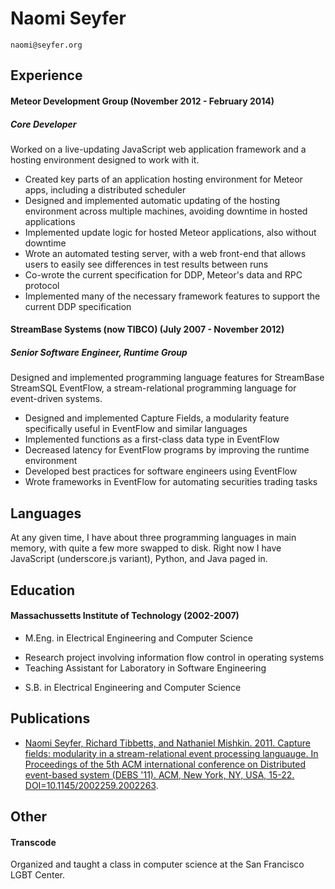 Naomi Seyfer
============

`naomi@seyfer.org`


Experience
----------

#### Meteor Development Group (November 2012 - February 2014)

##### Core Developer

Worked on a live-updating JavaScript web application framework and a hosting
environment designed to work with it.

- Created key parts of an application hosting environment for Meteor apps,
  including a distributed scheduler
- Designed and implemented automatic updating of the hosting environment across
  multiple machines, avoiding downtime in hosted applications
- Implemented update logic for hosted Meteor applications, also
  without downtime
- Wrote an automated testing server, with a web front-end that allows users to
  easily see differences in test results between runs
- Co-wrote the current specification for DDP, Meteor's data and RPC
  protocol
- Implemented many of the necessary framework features to support the current
  DDP specification

#### StreamBase Systems (now TIBCO) (July 2007 - November 2012)

##### Senior Software Engineer, Runtime Group

Designed and implemented programming language features for StreamBase StreamSQL
EventFlow, a stream-relational programming language for event-driven systems.

- Designed and implemented Capture Fields, a modularity feature specifically
  useful in EventFlow and similar languages
- Implemented functions as a first-class data type in EventFlow
- Decreased latency for EventFlow programs by improving the runtime environment
- Developed best practices for software engineers using EventFlow
- Wrote frameworks in EventFlow for automating securities trading tasks

Languages
------

At any given time, I have about three programming languages in main memory, with
quite a few more swapped to disk. Right now I have JavaScript (underscore.js
variant), Python, and Java paged in.

Education
---------

#### Massachussetts Institute of Technology (2002-2007)

- M.Eng. in Electrical Engineering and Computer Science
 + Research project involving information flow control in operating systems
 + Teaching Assistant for Laboratory in Software Engineering

- S.B. in Electrical Engineering and Computer Science

Publications
------------

- [Naomi Seyfer, Richard Tibbetts, and Nathaniel Mishkin. 2011. Capture fields:
  modularity in a stream-relational event processing languauge. In Proceedings of
  the 5th ACM international conference on Distributed event-based system (DEBS
  '11). ACM, New York, NY, USA,
  15-22. DOI=10.1145/2002259.2002263](http://doi.acm.org/10.1145/2002259.2002263).

Other
-----

#### Transcode

Organized and taught a class in computer science at the San Francisco LGBT
Center.